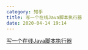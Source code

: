 ```yaml
---
category: 知乎
title: 写一个在线Java脚本执行器
date: 2020-04-14 19:14
---
```


[写一个在线Java脚本执行器](https://zhuanlan.zhihu.com/p/130425196)